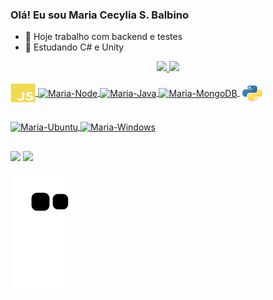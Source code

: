 ### Olá! Eu sou Maria Cecylia S. Balbino


- 🔭 Hoje trabalho com backend e testes
- 🌱 Estudando C# e Unity

<div align="center">
  <a href="https://github.com/McBalbino">
  <img height="180em" src="https://github-readme-stats.vercel.app/api?username=McBalbino&show_icons=true&theme=gotham&include_all_commits=true&count_private=true"/>
  <img height="180em" src="https://github-readme-stats.vercel.app/api/top-langs/?username=McBalbino&layout=compact&langs_count=7&theme=gotham"/>
</div>
<div style="display: inline_block"><br>
  <img align="center" alt="Maria-Js" height="30" width="40" src="https://raw.githubusercontent.com/devicons/devicon/master/icons/javascript/javascript-plain.svg">
  <img align="center" alt="Maria-Node" height="30" width="40" src="https://cdn.jsdelivr.net/gh/devicons/devicon/icons/nodejs/nodejs-original.svg">
  <img align="center" alt="Maria-Java" height="30" width="40" src="https://cdn.jsdelivr.net/gh/devicons/devicon/icons/java/java-original.svg">
  <img align="center" alt="Maria-MongoDB" height="30" width="40" src="https://cdn.jsdelivr.net/gh/devicons/devicon/icons/mongodb/mongodb-original.svg">
  <img align="center" alt="Maria-Python" height="30" width="40" src="https://raw.githubusercontent.com/devicons/devicon/master/icons/python/python-original.svg">
</div>

   ##

<div>
    <img align="center" alt="Maria-Ubuntu" src="https://img.shields.io/badge/Ubuntu-E95420?style=for-the-badge&logo=ubuntu&logoColor=white">
    <img align="center" alt="Maria-Windows" src="https://img.shields.io/badge/Windows-0078D6?style=for-the-badge&logo=windows&logoColor=white">
</div>
  
  ##
 
<div> 
 <a href = "mailto:cecyliasb@gmail.com"><img src="https://img.shields.io/badge/-Gmail-%23333?style=for-the-badge&logo=gmail&logoColor=white" target="_blank"></a>
 <a href="https://www.linkedin.com/in/maria-cecylia-s-balbino-a38b08201/" target="_blank"><img src="https://img.shields.io/badge/-LinkedIn-%230077B5?style=for-the-badge&logo=linkedin&logoColor=white" target="_blank"></a> 
 
 ![Snake animation](https://github.com/rafaballerini/rafaballerini/blob/output/github-contribution-grid-snake.svg)
 
</div>
  
